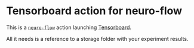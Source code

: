 # Tensorboard action for neuro-flow

This is a [`neuro-flow`](https://github.com/neuro-inc/neuro-flow) action launching [Tensorboard](https://www.tensorflow.org/tensorboard/).

All it needs is a reference to a storage folder with your experiment results.